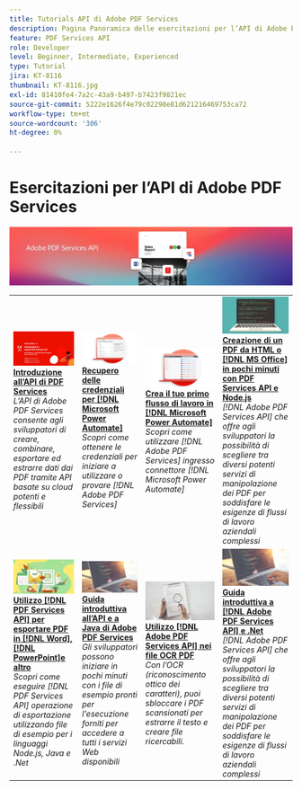 ```yaml
---
title: Tutorials API di Adobe PDF Services
description: Pagina Panoramica delle esercitazioni per l’API di Adobe PDF Services
feature: PDF Services API
role: Developer
level: Beginner, Intermediate, Experienced
type: Tutorial
jira: KT-8116
thumbnail: KT-8116.jpg
exl-id: 81410fe4-7a2c-43a9-b497-b7423f9821ec
source-git-commit: 5222e1626f4e79c02298e81d621216469753ca72
workflow-type: tm+mt
source-wordcount: '306'
ht-degree: 0%

---
```


# Esercitazioni per l’API di Adobe PDF Services

![Banner API di PDF Services](../assets/pdfserviceshero.jpg)

<table style="table-layout:fixed">
<tr>
 <td>
   <a href="https://experienceleague.adobe.com/docs/adobe-developers-live-events/events/2021/oct2021/pdf-services-api.html">
      <img alt="Introduzione all’API di PDF Services" src="assets/introduction_1280.png" />
   </a>
    <div>
   <a href="https://experienceleague.adobe.com/docs/adobe-developers-live-events/events/2021/oct2021/pdf-services-api.html"><strong>Introduzione all’API di PDF Services</strong></a>
    </div>
    <em>L’API di Adobe PDF Services consente agli sviluppatori di creare, combinare, esportare ed estrarre dati dai PDF tramite API basate su cloud potenti e flessibili</em>
    <br>
  </td>
  <td>
   <a href="getting-credentials-power-automate.md">
      <img alt="Recupero delle credenziali per Microsoft Power Automate" src="assets/createcredentials_1280.png" />
   </a>
    <div>
   <a href="getting-credentials-power-automate.md"><strong>Recupero delle credenziali per [!DNL Microsoft Power Automate]</strong></a>
    </div>
    <em>Scopri come ottenere le credenziali per iniziare a utilizzare o provare [!DNL Adobe PDF Services]</em>
    <br>
  </td>
  <td>
   <a href="create-workflow-power-automate.md">
      <img alt="Crea il tuo primo flusso di lavoro in Microsoft Power Automate" src="assets/firstflow_1280.png" />
   </a>
    <div>
   <a href="create-workflow-power-automate.md"><strong>Crea il tuo primo flusso di lavoro in [!DNL Microsoft Power Automate]</strong></a>
    </div>
    <em>Scopri come utilizzare [!DNL Adobe PDF Services] ingresso connettore [!DNL Microsoft Power Automate]</em>
    <br>
  </td>
  <td>
   <a href="createpdffromhtml.md">
      <img alt="Crea un PDF da HTML o MS Office in pochi minuti con API di PDF Services e Node.js" src="assets/PDFServices_GettingStartedNode_thumb.jpg" />
   </a>
    <div>
   <a href="createpdffromhtml.md"><strong>Creazione di un PDF da HTML o [!DNL MS Office] in pochi minuti con PDF Services API e Node.js</strong></a>
    </div>
    <em>[!DNL Adobe PDF Services API] che offre agli sviluppatori la possibilità di scegliere tra diversi potenti servizi di manipolazione dei PDF per soddisfare le esigenze di flussi di lavoro aziendali complessi</em>
    <br>
  </td>
</tr>
<tr>
  <td>
   <a href="exportpdf.md">
      <img alt="Utilizzo dell&apos;API di PDF Services per esportare PDF in Word, PowerPoint e altri formati" src="assets/PDFServices_ExportPDF_thumb.jpg" />
   </a>
    <div>
   <a href="exportpdf.md"><strong>Utilizzo [!DNL PDF Services API] per esportare PDF in [!DNL Word], [!DNL PowerPoint]e altro</strong></a>
    </div>
    <em>Scopri come eseguire [!DNL PDF Services API] operazione di esportazione utilizzando file di esempio per i linguaggi Node.js, Java e .Net</em>
    <br>
  </td>
   <td>
   <a href="gettingstartedjava.md">
      <img alt="Guida introduttiva all’API e a Java di Adobe PDF Services" src="assets/PDFServices_GettingStartedJAVA_thumb.jpg" />
   </a>
    <div>
   <a href="gettingstartedjava.md"><strong>Guida introduttiva all’API e a Java di Adobe PDF Services</strong></a>
    </div>
    <em>Gli sviluppatori possono iniziare in pochi minuti con i file di esempio pronti per l'esecuzione forniti per accedere a tutti i servizi Web disponibili</em>
    <br>
  </td>
   <td>
   <a href="ocr.md">
      <img alt="Utilizzo dell’API di Adobe PDF Services per i file OCR PDF" src="assets/PDFServices_OCR_Thumb.jpg" />
   </a>
    <div>
   <a href="ocr.md"><strong>Utilizzo [!DNL Adobe PDF Services API] nei file OCR PDF</strong></a>
    </div>
    <em>Con l’OCR (riconoscimento ottico dei caratteri), puoi sbloccare i PDF scansionati per estrarre il testo e creare file ricercabili.</em>
    <br>
  </td>
  <td>
   <a href="gettingstartednet.md">
      <img alt="Guida introduttiva all&apos;API di Adobe PDF Services e a .Net" src="assets/PDFServices_GettingStartedNET_thumb.jpg" />
   </a>
    <div>
   <a href="gettingstartednet.md"><strong>Guida introduttiva a [!DNL Adobe PDF Services API] e .Net</strong></a>
    </div>
    <em>[!DNL Adobe PDF Services API] che offre agli sviluppatori la possibilità di scegliere tra diversi potenti servizi di manipolazione dei PDF per soddisfare le esigenze di flussi di lavoro aziendali complessi</em>
    <br>
  </td>
</tr>
</table>
